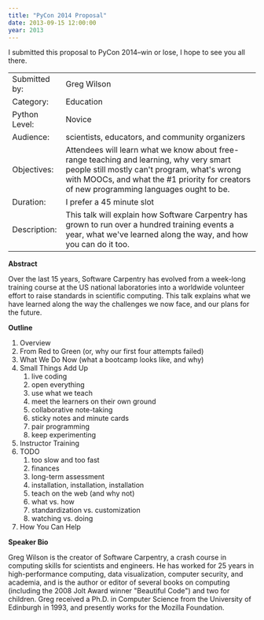 ```yaml
---
title: "PyCon 2014 Proposal"
date: 2013-09-15 12:00:00
year: 2013
---
```

<p>
  I submitted this proposal to PyCon 2014–win or lose, I hope to see you all there.
</p>
<table class="centered">
  <tr>
    <td>Submitted by:</td>
    <td>Greg Wilson</td>
  </tr>
  <tr>
    <td>Category:</td>
    <td>Education </td>
  </tr>
  <tr>
    <td>Python Level:</td>
    <td>Novice </td>
  </tr>
  <tr>
    <td>Audience:</td>
    <td>scientists, educators, and community organizers </td>
  </tr>
  <tr>
    <td>Objectives:</td>
    <td>Attendees will learn what we know about free-range teaching and learning, why very smart people still mostly can't program, what's wrong with MOOCs, and what the #1 priority for creators of new programming languages ought to be. </td>
  </tr>
  <tr>
    <td>Duration:</td>
    <td>I prefer a 45 minute slot</td>
  </tr>
  <tr>
    <td>Description:</td>
    <td>This talk will explain how Software Carpentry has grown to run over a hundred training events a year, what we've learned along the way, and how you can do it too. </td>
  </tr>
</table>

<p><strong>Abstract</strong></p>

<p>Over the last 15 years, Software Carpentry has evolved from a week-long training course at the US national laboratories into a worldwide volunteer effort to raise standards in scientific computing. This talk explains what we have learned along the way the challenges we now face, and our plans for the future. </p>

<p><strong>Outline</strong></p>

<ol>
 <li>Overview</li>
 <li>From Red to Green (or, why our first four attempts failed)</li>
 <li>What We Do Now (what a bootcamp looks like, and why)</li>
 <li>Small Things Add Up
  <ol>
   <li>live coding</li>
   <li>open everything</li>
   <li>use what we teach</li>
   <li>meet the learners on their own ground</li>
   <li>collaborative note-taking</li>
   <li>sticky notes and minute cards</li>
   <li>pair programming</li>
   <li>keep experimenting</li>
  </ol>
 </li>
 <li>Instructor Training</li>
 <li>TODO
  <ol>
   <li>too slow and too fast</li>
   <li>finances</li>
   <li>long-term assessment</li>
   <li>installation, installation, installation</li>
   <li>teach on the web (and why not)</li>
   <li>what vs. how</li>
   <li>standardization vs. customization</li>
   <li>watching vs. doing</li>
  </ol>
 </li>
 <li>How You Can Help</li>
</ol>

<p><strong>Speaker Bio</strong></p>

<p>Greg Wilson is the creator of Software Carpentry, a crash course in computing skills for scientists and engineers. He has worked for 25 years in high-performance computing, data visualization, computer security, and academia, and is the author or editor of several books on computing (including the 2008 Jolt Award winner "Beautiful Code") and two for children. Greg received a Ph.D. in Computer Science from the University of Edinburgh in 1993, and presently works for the Mozilla Foundation.</p>

